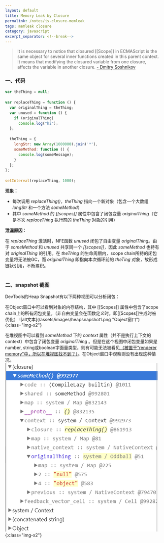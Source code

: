 ```yaml
---
layout: default
title: Memory Leak by Closure
permalink: /notes/js-closure-memleak
tags: memleak closure 
category: javascript
excerpt_separator: <!--break-->
---
```

> It is necessary to notice that closured [[Scope]] in ECMAScript is the same object for several inner functions created in this parent context. It means that modifying the closured variable from one closure, affects the variable in another closure. [ - Dmitry Soshnikov](http://dmitrysoshnikov.com/ecmascript/chapter-6-closures/#one-codescopecode-value-for-them-all)
<!--break-->   

### 一、代码

```javascript
var theThing = null;

var replaceThing = function () {
  var originalThing = theThing;
  var unused = function () {
    if (originalThing)
      console.log("hi");
  };

  theThing = {
    longStr: new Array(1000000).join('*'),
    someMethod: function () {
      console.log(someMessage);
    }
  };
};

setInterval(replaceThing, 1000);

```

**现象：**   
* 每次调用 *replaceThing()*，*theThing* 指向一个新对象（包含一个大数组 *longStr* 和一个方法 *someMethod*）
* 其中 *someMethod* 的 *[[scopes]]* 属性中包含了闭包变量 *originalThing*（它是本次 *replaceThing* 执行前的 *theThing* 对象的引用） 

**泄漏原因：**   

在 *replaceThing* 激活时，NFE函数 *unused* 闭包了自由变量 *originalThing*。由于 *someMethod* 和 *unused* 共享同一个 *[[scopes]]*，因此 *someMethod* 也持有对 *originalThing* 的引用。在 *theThing* 的生命周期内，scope chain所持的闭包变量将无法被GC，而 *originalThing* 即指向本次循环前的 *theTing* 对象，故形成链状引用，不断累积。   
<br>   

### 二、snapshot 截图

DevTools的Heap Snapshot有以下两种视图可以分析闭包：   
<p></p>
在Object窗口中可以看到对象的内存结构，其中 [[Scopes]] 属性中包含了scope chain上的所有闭包变量。（非自由变量会在函数定义时，即[[Scopes]]生成时被优化）   
![alt文本](/assets/images/heapsnapshot1.png "Object窗口"){:class="img-x2"}   

在堆视图中可以看到 *someMethod* 下的 *context* 属性（并不是执行上下文的context）中包含了闭包变量 *originalThing* 。但是在这个视图中闭包变量如果是number, string或boolean字面量类型，则有可能无法被看见[（被置于"renderer memory"中，所以在堆视图找不到？）](https://developers.google.com/web/tools/chrome-devtools/memory-problems/memory-101)。在Object窗口中观察则没有出现这种情况。   
![alt文本](/assets/images/heapsnapshot2.png "堆视图"){:class="img-x2"}  
